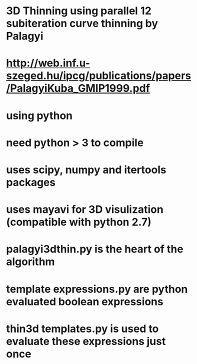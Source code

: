 # 3D Thinning using parallel 12 subiteration curve thinning by Palagyi
# http://web.inf.u-szeged.hu/ipcg/publications/papers/PalagyiKuba_GMIP1999.pdf
# using python
# need python > 3 to compile
# uses scipy, numpy and itertools packages
# uses mayavi for 3D visulization (compatible with python 2.7)
# palagyi3dthin.py is the heart of the algorithm
# template expressions.py are python evaluated boolean expressions
# thin3d templates.py is used to evaluate these expressions just once


